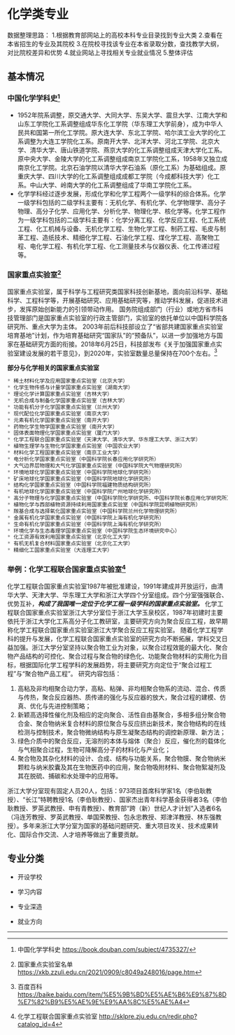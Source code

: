 # **化学类专业**

  数据整理思路：
  1.根据教育部网站上的高校本科专业目录找到专业大类
  2.查看在本省招生的专业及其院校
  3.在院校寻找该专业在本省录取分数，查找教学大纲，对比院校差异和优势
  4.就业网站上寻找相关专业就业情况
  5.整体评估

## 基本情况

### 中国化学学科史[^1]

* 1952年院系调整，原交通大学、大同大学、东吴大学、震旦大学、江南大学和山东工学院化工系调整组成华东化工学院（华东理工大学前身），成为中华人民共和国第一所化工学院。原大连大学、东北工学院、哈尔滨工业大学的化工系调整为大连工学院化工系。原南开大学、北洋大学、河北工学院、北京大学、清华大学、唐山铁道学院、燕京大学的化工系调整组成天津大学化工系。原中央大学、金陵大学的化工系调整组成南京工学院化工系，1958年又独立成南京化工学院。北京石油学院以清华大学石油系（原化工系）为基础组成。原重庆大学、四川大学的化工系调整组成成都工学院（今成都科技大学）化工系。中山大学、岭南大学的化工系调整组成了华南工学院化工系。
* 化学学科经过逐步发展，形成化学和化学工程两个一级学科的综合体系。化学一级学科包括的二级学科主要有：无机化学、有机化学、化学物理学、高分子物理、高分子化学、应用化学、分析化学、物理化学、核化学等。化学工程作为一级学科包括的二级学科主要有：化学分离工程、化学反应工程、化工系统工程、化工机械与设备、无机化学工程、生物化学工程、制药工程、毛皮与制革工程、造纸技术、精细化学工程、石油化学工程、煤化学工程、高聚物工程、电化学工程、有机化学工程、化工测量技术与仪器仪表、化工传递过程等。

### 国家重点实验室[^2]

国家重点实验室，属于科学与工程研究类国家科技创新基地，面向前沿科学、基础科学、工程科学等，开展基础研究、应用基础研究等，推动学科发展，促进技术进步，发挥原始创新能力的引领带动作用。
国务院组成部门（行业）或地方省市科技管理部门是国家重点实验室的行政主管部门，实验室的依托单位以中国科学院各研究所、重点大学为主体。
2003年前后科技部设立了“省部共建国家重点实验室培育基地”计划，作为培育基础研究“国家队”的“预备队”，以进一步加强地方与国家在基础研究方面的衔接。2018年6月25日，科技部发布《关于加强国家重点实验室建设发展的若干意见》，到2020年，实验室数量总量保持在700个左右。[^4]

**部分与化学相关的国家重点实验室**

```java
* 稀土材料化学及应用国家重点实验室（北京大学）
* 化学生物传感与计量学国家重点实验室（湖南大学）
* 理论化学计算国家重点实验室（吉林大学）
* 无机合成与制备化学国家重点实验室（吉林大学）
* 功能有机分子化学国家重点实验室（兰州大学）
* 现代配位化学国家重点实验室（南京大学）
* 元素有机化学国家重点实验室（南开大学）
* 药物化学生物学国家重点实验室（南开大学）
* 固体表面物理化学国家重点实验室（厦门大学）
* 化学工程联合国家重点实验室（天津大学、清华大学、华东理工大学、浙江大学）
* 植物生理学与生物化学国家重点实验室（中国农业大学）
* 材料化学工程国家重点实验室（南京工业大学）
* 电分析化学国家重点实验室（中国科学院长春应用化学研究所）
* 大气边界层物理和大气化学国家重点实验室（中国科学院大气物理研究所）
* 环境地球化学国家重点实验室（中国科学院地球化学研究所）
* 矿床地球化学国家重点实验室（中国科学院地球化学研究所）
* 结构化学国家重点实验室（中国科学院福建物质结构研究所）
* 有机地球化学国家重点实验室（中国科学院广州地球化学研究所）
* 高分子物理与化学国家重点实验室（中国科学院化学研究所、中国科学院长春应用化学研究所）
* 植物化学与西部植物资源持续利用国家重点实验室（中国科学院昆明植物研究所）
* 羰基合成与选择氧化国家重点实验室（中国科学院兰州化学物理研究所）
* 金属有机化学国家重点实验室（中国科学院上海有机化学研究所）
* 生命有机化学国家重点实验室（中国科学院上海有机化学研究所）
* 环境化学与生态毒理学国家重点实验室（中国科学院生态环境研究中心）
* 化工资源有效利用国家重点实验室（北京化工大学）
* 有机无机复合材料国家重点实验室（北京化工大学）
* 精细化工国家重点实验室（大连理工大学）
```

### 举例：化学工程联合国家重点实验室[^3]

化学工程联合国家重点实验室1987年被批准建设，1991年建成并开放运行，由清华大学、天津大学、华东理工大学和浙江大学四个分室组成。四个分室强强联合、优势互补，**_构成了我国唯一定位于化学工程一级学科的国家重点实验室。_**
化学工程联合国家重点实验室浙江大学分室位于浙江大学玉泉校区，1987年初建时主要依托于浙江大学化工系高分子化工教研室，主要研究方向为聚合反应工程，故早期称化学工程联合国家重点实验室浙江大学聚合反应工程实验室。
随着化学工程学科的提升与发展，化学工程联合国家重点实验室的研究方向不断拓展，学科交叉日益加强。浙江大学分室坚持以聚合物工业为对象，以聚合过程效能的最大化、聚合物产品结构的可控化、聚合过程与聚合物的绿色化、功能聚合物材料的实用化为目标，根据国际化学工程学科的发展趋势，将主要研究方向定位于“聚合过程工程”与“聚合物产品工程”。
研究内容包括：

1. 高粘及非均相聚合动力学，高粘、粘弹、非均相聚合物系的流动、混合、传质与传热，聚合反应器热、质传递的强化与反应器的放大，聚合过程的建模、仿真、优化与先进控制策略；
2. 新颖高选择性催化剂及相应的定向聚合、活性自由基聚合，多相多组分聚合物合金、聚合物纳米复合材料的原位聚合与反应挤出新技术，聚合物结构的在线检测与控制技术，聚合物微纳结构与原生凝聚态结构的调控新原理、新方法；
3. 绿色介质中的聚合反应，无溶剂的本体与熔体（聚合）反应，催化剂的载体化与气相聚合过程，生物可降解高分子的材料化与产业化；
4. 聚合物及其杂化材料的设计、合成、结构与功能关系，聚合物膜、聚合物纳米颗粒与纳米胶囊及其在生物医药中的应用，聚合物吸附材料、聚合物絮凝剂及其在脱硫、捕碳和水处理中的应用等。

浙江大学分室现有固定人员20人，包括：973项目首席科学家1名（李伯耿教授）、“长江”特聘教授1名（李伯耿教授）、国家杰出青年科学基金获得者3名（李伯耿教授、罗英武教授、申有青教授）、教育部“跨（新）世纪人才计划”入选者6名（冯连芳教授、罗英武教授、单国荣教授、包永忠教授、郑津洋教授、林东强教授）。多年来浙江大学分室为国家的基础问题研究、重大项目攻关、技术成果转化、国际合作交流、人才培养等做出了重要贡献。

## 专业分类
  
* 开设学校

* 学习内容

* 专业深造

* 就业方向

---
[^1]: 中国化学学科史 <https://book.douban.com/subject/4735327/>
[^2]: 国家重点实验室名单 <https://xkb.zzuli.edu.cn/2021/0909/c8049a248016/page.htm>
[^3]: 化学工程联合国家重点实验室 <http://sklpre.zju.edu.cn/redir.php?catalog_id=4>
[^4]: 百度百科 <https://baike.baidu.com/item/%E5%9B%BD%E5%AE%B6%E9%87%8D%E7%82%B9%E5%AE%9E%E9%AA%8C%E5%AE%A4>
